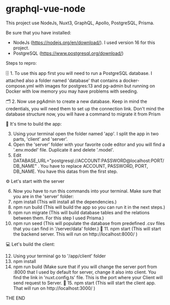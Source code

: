 # graphql-vue-node
This project use NodeJs, Nuxt3, GraphQL, Apollo, PostgreSQL, Prisma. 

Be sure that you have installed:
- NodeJs (https://nodejs.org/en/download/). I used version 16 for this project.
- PostgreSQL (https://www.postgresql.org/download/)

Steps to repro:

🗄 1. To use this app first you will need to run a PostgreSQL database. I attached also a folder named 'database' that contains a docker-compose.yml with images for postgres:13 and pg-admin but running on Docker with low memory you may have problems with seeding.

🗂 2. Now use pgAdmin to create a new database. Keep in mind the credentials, you will need them to set up the connection link. Don't mind the database structure now, you will have a command to migrate it from Prism

🔧 It's time to build the app:

  3. Using your terminal open the folder named 'app'. I split the app in two parts, 'client' and 'server'.
  4. Open the 'server' folder with your favorite code editor and you will find a '.env.model' file. Duplicate it and delete '.model'. 
  5. Edit DATABASE_URL="postgresql://ACCOUNT:PASSWORD@localhost:PORT/DB_NAME" . You have to replace ACCOUNT, PASSWORD, PORT, DB_NAME. You have this datas from the first step.
   
⚙️ Let's start with the server
 
  6. Now you have to run this commands into your terminal. Make sure that you are in the 'server' folder:
  7. npm install (This will install all the dependencies.)
  8. npm run build (This will build the app so you can run it in the next steps.)
  9. npm run migrate (This will build database tables and the relations between them. For this step I used Prisma.)
  10. npm run seed (This will populate the database from predefined .csv files that you can find in '/server/data' folder.)
🚀 11. npm start (This will start the backend server. This will run on http://localhost:8000/ )
 

💻 Let's build the client:

  12. Using your terminal go to '/app/client' folder
  13. npm install
  14. npm run build (Make sure that if you will change the server port from :8000 that I used by default for server, change it also into client. You find the link in 'nuxt.config.ts' file. This is the port where your Client will send request to Server.
🚀 15. npm start (This will start the client app. That will run on http://localhost:3000/ )
     
 
  THE END
 

    



